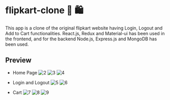 # flipkart-clone 🛒 🛍️
This app is a clone of the original flipkart website having Login, Logout and Add to Cart functionalities. React.js, Redux and Material-ui has been used in the frontend, and for the backend Node.js, Express.js and MongoDB has been used. 

## Preview

* Home Page
![2](https://user-images.githubusercontent.com/88573135/152168824-e1567055-e552-4aaf-990f-8b01c63374b3.png)
![3](https://user-images.githubusercontent.com/88573135/152168833-3e741da6-4324-458b-8d24-ed961ec0c235.png)
![4](https://user-images.githubusercontent.com/88573135/152168843-00e38142-29a0-4786-9a98-0f3ec9b3556d.png)

* Login and Logout
![5](https://user-images.githubusercontent.com/88573135/152168859-01485521-44eb-4944-8df7-215dc1cf0a37.png)
![6](https://user-images.githubusercontent.com/88573135/152168887-702a2bbf-8753-4cd4-8f6e-ddc073d45b3f.png)

* Cart
![7](https://user-images.githubusercontent.com/88573135/152168900-1534c714-aec2-43e9-b856-1921ff32465c.png)
![8](https://user-images.githubusercontent.com/88573135/152168911-4d923827-a8de-417e-bee9-562a76b9da3d.png)
![9](https://user-images.githubusercontent.com/88573135/152168929-42013d04-6ffb-4be9-9bb0-eb9d87ffb925.png)
